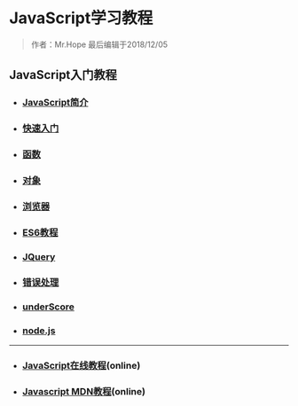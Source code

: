 # JavaScript学习教程

> 作者：Mr.Hope 最后编辑于2018/12/05

## JavaScript入门教程

- ### [JavaScript简介](js/intro)
- ### [快速入门](js/accidence)
- ### [函数](js/function)
- ### [对象](js/object)
- ### [浏览器](js/browser)
- ### [ES6教程](js/es6/readme)
- ### [JQuery](/doc/website/jQuery/readme)
- ### [错误处理](js/error)
- ### [underScore](js/underscore)
- ### [node.js](/doc/software/nodeJS/readme)

---

- ### [JavaScript在线教程](https://wangdoc.com/javascript/)(online)
- ### [Javascript MDN教程](https://developer.mozilla.org/zh-CN/docs/Web/JavaScript)(online)